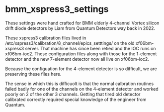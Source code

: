 # bmm_xspress3_settings

These settings were hand crafted for BMM elderly 4-channel Vortex
silicon drift diode detectors by Liam from Quantum Detectors way back
in 2022.

These xspress3 calibration files lived in
/etc/xspress3/calibration/8_channel/epics_setttings/ on the old
xf06bm-xspress3 server.  That machine has since been retied and the
IOC runs on xf06bm-ioc2.  These configuration files along with those
for the 1-element detector and the new 7-element detector now all live
on xf06bm-ioc2.

Because the configuation for the 4-element detector is so difficult,
we are preserving these files here.

The sense in which this is difficuolt is that the normal calbration
routines failed badly for one of the channels on the 4-element
detector and worked poorly on 2 of the other 3 channels.  Getting that
tired old detector calibrated correctly required special knowledge of
the engineer from Quantum.

